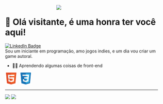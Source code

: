 <img src = "giphy.gif" width = "335px" align = "right">

# 🌌 Olá visitante, é uma honra ter você aqui!
 <div id="badges">
  <a href = "https://github.com/otaviorib">
    <img src="https://img.shields.io/badge/LinkedIn-blue?style=for-the-badge&logo=linkedin&logoColor=white" alt="LinkedIn Badge"/>
  </a>
 </div>
Sou um iniciante em programação, amo jogos indies, e um dia vou criar um game autoral.

- 👨‍💻 Aprendendo algumas coisas de front-end

<div>
   <img src="https://github.com/devicons/devicon/blob/master/icons/html5/html5-original.svg" title="HTML5" alt="HTML" width="40" height="40"/>&nbsp;
  <img src="https://github.com/devicons/devicon/blob/master/icons/css3/css3-original.svg" title="CSS3" alt="CSS3" width="40" height="40"/>&nbsp;
</div>

---


<div align = "left">
<img height = "200em" src="https://github-readme-stats.vercel.app/api/top-langs/?username=otaviorib&show_icons=true&theme=bear&count_private=true"/>
<img height = "200em" src="https://github-readme-stats.vercel.app/api?username=otaviorib&show_icons=true&show_icons=true&theme=bear&count_private=true" />
</div>
